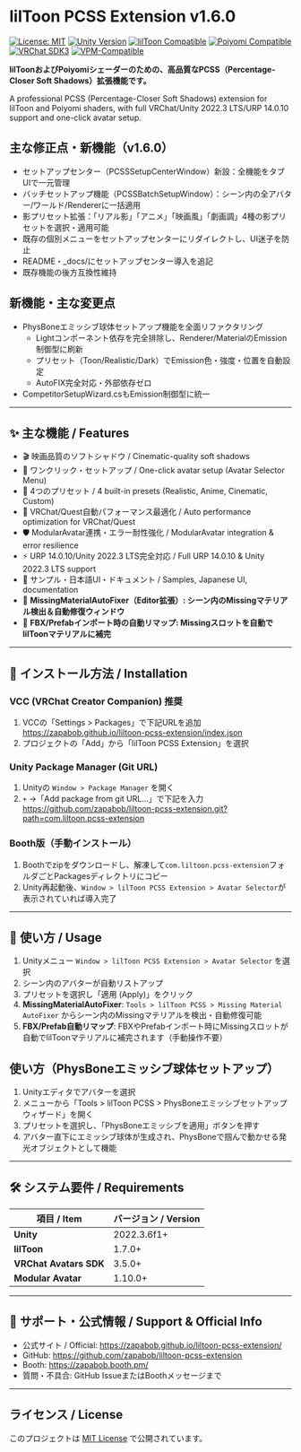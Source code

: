 # lilToon PCSS Extension v1.6.0

[![License: MIT](https://img.shields.io/badge/License-MIT-yellow.svg)](https://opensource.org/licenses/MIT)
[![Unity Version](https://img.shields.io/badge/Unity-2022.3%20LTS-blue.svg)](https://unity3d.com/get-unity/download)
[![lilToon Compatible](https://img.shields.io/badge/lilToon-Compatible-purple.svg)](https://github.com/lilxyzw/lilToon)
[![Poiyomi Compatible](https://img.shields.io/badge/Poiyomi-Compatible-pink.svg)](https://poiyomi.com/)
[![VRChat SDK3](https://img.shields.io/badge/VRChat%20SDK3-Ready-green.svg)](https://docs.vrchat.com/)
[![VPM-Compatible](https://img.shields.io/badge/VPM-Compatible-brightgreen.svg)](https://vcc.docs.vrchat.com/)

**lilToonおよびPoiyomiシェーダーのための、高品質なPCSS（Percentage-Closer Soft Shadows）拡張機能です。**

A professional PCSS (Percentage-Closer Soft Shadows) extension for lilToon and Poiyomi shaders, with full VRChat/Unity 2022.3 LTS/URP 14.0.10 support and one-click avatar setup.

## 主な修正点・新機能（v1.6.0）
- セットアップセンター（PCSSSetupCenterWindow）新設：全機能をタブUIで一元管理
- バッチセットアップ機能（PCSSBatchSetupWindow）：シーン内の全アバター/ワールド/Rendererに一括適用
- 影プリセット拡張：「リアル影」「アニメ」「映画風」「劇画調」4種の影プリセットを選択・適用可能
- 既存の個別メニューをセットアップセンターにリダイレクトし、UI迷子を防止
- README・_docs/にセットアップセンター導入を追記
- 既存機能の後方互換性維持

## 新機能・主な変更点
- PhysBoneエミッシブ球体セットアップ機能を全面リファクタリング
    - Lightコンポーネント依存を完全排除し、Renderer/MaterialのEmission制御型に刷新
    - プリセット（Toon/Realistic/Dark）でEmission色・強度・位置を自動設定
    - AutoFIX完全対応・外部依存ゼロ
- CompetitorSetupWizard.csもEmission制御型に統一

---

## ✨ 主な機能 / Features

- 🎬 映画品質のソフトシャドウ / Cinematic-quality soft shadows
- 🎯 ワンクリック・セットアップ / One-click avatar setup (Avatar Selector Menu)
- 🎨 4つのプリセット / 4 built-in presets (Realistic, Anime, Cinematic, Custom)
- 🚀 VRChat/Quest自動パフォーマンス最適化 / Auto performance optimization for VRChat/Quest
- 🛡️ ModularAvatar連携・エラー耐性強化 / ModularAvatar integration & error resilience
- ⚡ URP 14.0.10/Unity 2022.3 LTS完全対応 / Full URP 14.0.10 & Unity 2022.3 LTS support
- 📝 サンプル・日本語UI・ドキュメント / Samples, Japanese UI, documentation
- 🧩 **MissingMaterialAutoFixer（Editor拡張）: シーン内のMissingマテリアル検出＆自動修復ウィンドウ**
- 🔄 **FBX/Prefabインポート時の自動リマップ: Missingスロットを自動でlilToonマテリアルに補完**

---

## 🚀 インストール方法 / Installation

### VCC (VRChat Creator Companion) 推奨
1. VCCの「Settings > Packages」で下記URLを追加
   https://zapabob.github.io/liltoon-pcss-extension/index.json
2. プロジェクトの「Add」から「lilToon PCSS Extension」を選択

### Unity Package Manager (Git URL)
1. Unityの `Window > Package Manager` を開く
2. `+` →「Add package from git URL...」で下記を入力
   https://github.com/zapabob/liltoon-pcss-extension.git?path=com.liltoon.pcss-extension

### Booth版（手動インストール）
1. Boothでzipをダウンロードし、解凍して`com.liltoon.pcss-extension`フォルダごとPackagesディレクトリにコピー
2. Unity再起動後、`Window > lilToon PCSS Extension > Avatar Selector`が表示されていれば導入完了

---

## 📖 使い方 / Usage
1. Unityメニュー `Window > lilToon PCSS Extension > Avatar Selector` を選択
2. シーン内のアバターが自動リストアップ
3. プリセットを選択し「適用 (Apply)」をクリック
4. **MissingMaterialAutoFixer**: `Tools > lilToon PCSS > Missing Material AutoFixer` からシーン内のMissingマテリアルを検出・自動修復可能
5. **FBX/Prefab自動リマップ**: FBXやPrefabインポート時にMissingスロットが自動でlilToonマテリアルに補完されます（手動操作不要）

## 使い方（PhysBoneエミッシブ球体セットアップ）
1. Unityエディタでアバターを選択
2. メニューから「Tools > lilToon PCSS > PhysBoneエミッシブセットアップウィザード」を開く
3. プリセットを選択し、「PhysBoneエミッシブを適用」ボタンを押す
4. アバター直下にエミッシブ球体が生成され、PhysBoneで掴んで動かせる発光オブジェクトとして機能

---

## 🛠️ システム要件 / Requirements
| 項目 / Item | バージョン / Version |
| --- | --- |
| **Unity** | 2022.3.6f1+ |
| **lilToon** | 1.7.0+ |
| **VRChat Avatars SDK** | 3.5.0+ |
| **Modular Avatar** | 1.10.0+ |

---

## 📝 サポート・公式情報 / Support & Official Info
- 公式サイト / Official: https://zapabob.github.io/liltoon-pcss-extension/
- GitHub: https://github.com/zapabob/liltoon-pcss-extension
- Booth: https://zapabob.booth.pm/
- 質問・不具合: GitHub IssueまたはBoothメッセージまで

---

## ライセンス / License
このプロジェクトは [MIT License](LICENSE) で公開されています。 